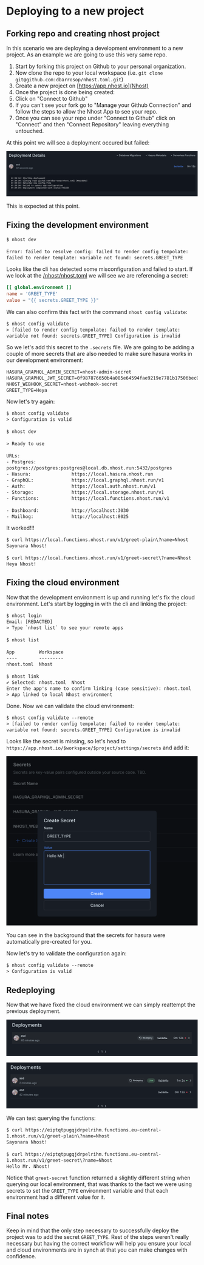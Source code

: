# Deploying to a new project

## Forking repo and creating nhost project

In this scenario we are deploying a development environment to a new project. As an example we are going to use this very same repo.

1. Start by forking this project on Github to your personal organization.
2. Now clone the repo to your local workspace (i.e. `git clone git@github.com:dbarrosop/nhost.toml.git`)
3. Create a new project on [https://app.nhost.io](Nhost)
4. Once the project is done being created:
  1. Click on "Connect to Github"
  2. If you can't see your fork go to "Manage your Github Connection" and follow the steps to allow the Nhost App to see your repo.
  3. Once you can see your repo under "Connect to Github" click on "Connect" and then "Connect Repository" leaving everything untouched.

At this point we will see a deployment occured but failed:

![initial deployment failed](initial-deployment-failed.png)

This is expected at this point.

## Fixing the development environment

```
$ nhost dev

Error: failed to resolve config: failed to render config tempolate: failed to render template: variable not found: secrets.GREET_TYPE
```

Looks like the cli has detected some misconfiguration and failed to start. If we look at the [/nhost/nhost.toml](configuration) we will see we are referencing a secret:

```toml
[[ global.environment ]]
name = 'GREET_TYPE'
value = "{{ secrets.GREET_TYPE }}"
```

We can also confirm this fact with the command `nhost config validate`:

```
$ nhost config validate
> [failed to render config tempolate: failed to render template: variable not found: secrets.GREET_TYPE] Configuration is invalid
```

So we let's add this secret to the `.secrets` file. We are going to be adding a couple of more secrets that are also needed to make sure hasura works in our development environment:

```
HASURA_GRAPHQL_ADMIN_SECRET=nhost-admin-secret
HASURA_GRAPHQL_JWT_SECRET=0f987876650b4a085e64594fae9219e7781b17506bec02489ad061fba8cb22db
NHOST_WEBHOOK_SECRET=nhost-webhook-secret
GREET_TYPE=Heya
```

Now let's try again:

```
$ nhost config validate
> Configuration is valid

$ nhost dev

> Ready to use

URLs:
- Postgres:             postgres://postgres:postgres@local.db.nhost.run:5432/postgres
- Hasura:               https://local.hasura.nhost.run
- GraphQL:              https://local.graphql.nhost.run/v1
- Auth:                 https://local.auth.nhost.run/v1
- Storage:              https://local.storage.nhost.run/v1
- Functions:            https://local.functions.nhost.run/v1

- Dashboard:            http://localhost:3030
- Mailhog:              http://localhost:8025
```

It worked!!!

```
$ curl https://local.functions.nhost.run/v1/greet-plain\?name=Nhost
Sayonara Nhost!

$ curl https://local.functions.nhost.run/v1/greet-secret\?name=Nhost
Heya Nhost!
```

## Fixing the cloud environment

Now that the development environment is up and running let's fix the cloud environment. Let's start by logging in with the cli and linking the project:

```
$ nhost login
Email: [REDACTED]
> Type `nhost list` to see your remote apps

$ nhost list

App         Workspace
----        ---------
nhost.toml  Nhost

$ nhost link
✔ Selected: nhost.toml  Nhost
Enter the app's name to confirm linking (case sensitive): nhost.toml
> App linked to local Nhost environment
```

Done. Now we can validate the cloud environment:

```
$ nhost config validate --remote
> [failed to render config tempolate: failed to render template: variable not found: secrets.GREET_TYPE] Configuration is invalid
```

Looks like the secret is missing, so let's head to `https://app.nhost.io/$workspace/$project/settings/secrets` and add it:

![adding-secret](adding-secret.png)

You can see in the background that the secrets for hasura were automatically pre-created for you.


Now let's try to validate the configuration again:

```
$ nhost config validate --remote
> Configuration is valid
```

## Redeploying

Now that we have fixed the cloud environment we can simply reattempt the previous deployment.

![redeploy](redeploy.png)

![success](success.png)

We can test querying the functions:

```
$ curl https://eiptqtpugqjdrpelrihm.functions.eu-central-1.nhost.run/v1/greet-plain\?name=Nhost
Sayonara Nhost!

$ curl https://eiptqtpugqjdrpelrihm.functions.eu-central-1.nhost.run/v1/greet-secret\?name=Nhost
Hello Mr. Nhost!
```

Notice that `greet-secret` function returned a slightly different string when querying our local environment, that was thanks to the fact we were using secrets to set the `GREET_TYPE` environment variable and that each environment had a different value for it.

## Final notes

Keep in mind that the only step necessary to successfully deploy the project was to add the secret `GREET_TYPE`. Rest of the steps weren't really necessary but having the correct workflow will help you ensure your local and cloud environments are in synch at that you can make changes with confidence.
